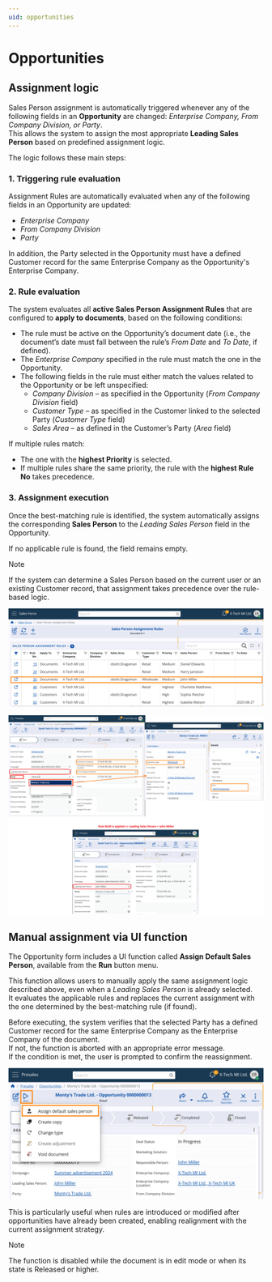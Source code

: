 ```yaml
---
uid: opportunities
---
```


# Opportunities  

## Assignment logic  
Sales Person assignment is automatically triggered whenever any of the following fields in an **Opportunity** are changed: *Enterprise Company, From Company Division, or Party*.  
This allows the system to assign the most appropriate **Leading Sales Person** based on predefined assignment logic.  

The logic follows these main steps:  

### 1. Triggering rule evaluation  
Assignment Rules are automatically evaluated when any of the following fields in an Opportunity are updated: 
- *Enterprise Company*  
- *From Company Division*  
- *Party*  

In addition, the Party selected in the Opportunity must have a defined Customer record for the same Enterprise Company as the Opportunity's Enterprise Company.  


### 2. Rule evaluation  
The system evaluates all **active Sales Person Assignment Rules** that are configured to **apply to documents**, based on the following conditions:  

- The rule must be active on the Opportunity’s document date (i.e., the document’s date must fall between the rule’s *From Date* and *To Date*, if defined).  
- The *Enterprise Company* specified in the rule must match the one in the Opportunity.  
- The following fields in the rule must either match the values related to the Opportunity or be left unspecified:  
  - *Company Division* – as specified in the Opportunity (*From Company Division* field)  
  - *Customer Type* – as specified in the Customer linked to the selected Party (*Customer Type* field)  
  - *Sales Area* – as defined in the Customer’s Party (*Area* field)  

If multiple rules match:  
- The one with the **highest Priority** is selected.  
- If multiple rules share the same priority, the rule with the **highest Rule No** takes precedence.  


### 3. Assignment execution  
Once the best-matching rule is identified, the system automatically assigns the corresponding **Sales Person** to the *Leading Sales Person* field in the Opportunity.  

If no applicable rule is found, the field remains empty.  

> [!NOTE]  
> If the system can determine a Sales Person based on the current user or an existing Customer record, that assignment takes precedence over the rule-based logic.

![Rules](pictures/rules-opportunity.png)

![Rule Logic Opportunity](pictures/rule-logic-opportunity.png)

## Manual assignment via UI function  

The Opportunity form includes a UI function called **Assign Default Sales Person**, available from the **Run** button menu.  

This function allows users to manually apply the same assignment logic described above, even when a *Leading Sales Person* is already selected.  
It evaluates the applicable rules and replaces the current assignment with the one determined by the best-matching rule (if found).  

Before executing, the system verifies that the selected Party has a defined Customer record for the same Enterprise Company as the Enterprise Company of the document.  
If not, the function is aborted with an appropriate error message.  
If the condition is met, the user is prompted to confirm the reassignment.  

![UI Function Opportunity](pictures/ui-function-opportunity.png)

This is particularly useful when rules are introduced or modified after opportunities have already been created, enabling realignment with the current assignment strategy.  

> [!NOTE]  
> The function is disabled while the document is in edit mode or when its statе is Released or higher.

